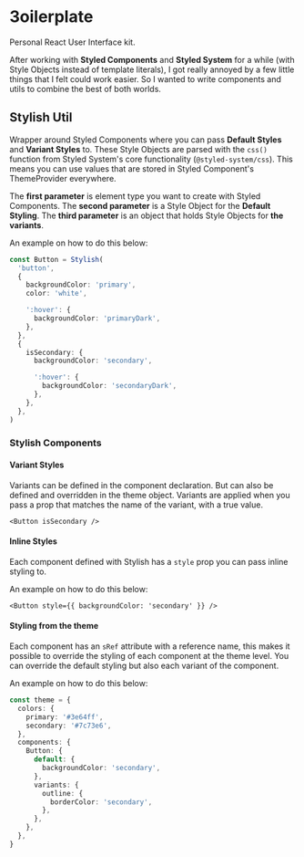 # 3oilerplate

Personal React User Interface kit.

After working with **Styled Components** and **Styled System** for a while (with Style Objects instead of template literals), I got really annoyed by a few little things that I felt could work easier. So I wanted to write components and utils to combine the best of both worlds.

## Stylish Util

Wrapper around Styled Components where you can pass **Default Styles** and **Variant Styles** to. These Style Objects are parsed with the `css()` function from Styled System's core functionality (`@styled-system/css`). This means you can use values that are stored in Styled Component's ThemeProvider everywhere.

The **first parameter** is element type you want to create with Styled Components. The **second parameter** is a Style Object for the **Default Styling**. The **third parameter** is an object that holds Style Objects for **the variants**.

An example on how to do this below:

```ts
const Button = Stylish(
  'button',
  {
    backgroundColor: 'primary',
    color: 'white',

    ':hover': {
      backgroundColor: 'primaryDark',
    },
  },
  {
    isSecondary: {
      backgroundColor: 'secondary',

      ':hover': {
        backgroundColor: 'secondaryDark',
      },
    },
  },
)
```

### Stylish Components

#### Variant Styles

Variants can be defined in the component declaration. But can also be defined and overridden in the theme object. Variants are applied when you pass a prop that matches the name of the variant, with a true value.

```tsx
<Button isSecondary />
```

#### Inline Styles

Each component defined with Stylish has a `style` prop you can pass inline styling to.

An example on how to do this below:

```tsx
<Button style={{ backgroundColor: 'secondary' }} />
```

#### Styling from the theme

Each component has an `sRef` attribute with a reference name, this makes it possible to override the styling of each component at the theme level. You can override the default styling but also each variant of the component.

An example on how to do this below:

```ts
const theme = {
  colors: {
    primary: '#3e64ff',
    secondary: '#7c73e6',
  },
  components: {
    Button: {
      default: {
        backgroundColor: 'secondary',
      },
      variants: {
        outline: {
          borderColor: 'secondary',
        },
      },
    },
  },
}
```

